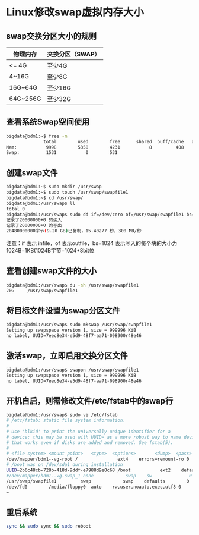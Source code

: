 # Linux修改swap虚拟内存大小

## swap交换分区大小的规则

物理内存 | 交换分区（SWAP）
------ | ------
<= 4G | 至少4G
4~16G | 至少8G
16G~64G | 至少16G
64G~256G | 至少32G

## 查看系统Swap空间使用

``` Bash
bigdata@bdm1:~$ free -m
              total        used        free      shared  buff/cache   available
Mem:           9998        5358        4231           8         408        4355
Swap:          1531           0        531
```

## 创建swap文件

``` Bash
bigdata@bdm1:~$ sudo mkdir /usr/swap
bigdata@bdm1:~$ sudo touch /usr/swap/swapfile1
bigdata@bdm1:~$ cd /usr/swap/
bigdata@bdm1:/usr/swap$ ll
total 0
bigdata@bdm1:/usr/swap$ sudo dd if=/dev/zero of=/usr/swap/swapfile1 bs=1024 count=20000000
记录了20000000+0 的读入
记录了20000000+0 的写出
20480000000字节(9.20 GB)已复制，15.40277 秒，300 MB/秒
```

注意：if 表示 infile，of 表示outfile，bs=1024 表示写入的每个块的大小为1024B=1KB(1024B字节=1024*8bit位

## 查看创建swap文件的大小

``` Bash
bigdata@bdm1:/usr/swap$ du -sh /usr/swap/swapfile1
20G     /usr/swap/swapfile1
```

## 将目标文件设置为swap分区文件

``` Bash
bigdata@bdm1:/usr/swap$ sudo mkswap /usr/swap/swapfile1
Setting up swapspace version 1, size = 999996 KiB
no label, UUID=7eec8e34-e5d9-48f7-aa71-098900r48e46
```

## 激活swap，立即启用交换分区文件

``` Bash
bigdata@bdm1:/usr/swap$ swapon /usr/swap/swapfile1
Setting up swapspace version 1, size = 999996 KiB
no label, UUID=7eec8e34-e5d9-48f7-aa71-098900r48e46
```

## 开机自启，则需修改文件/etc/fstab中的swap行

``` Bash
bigdata@bdm1:/usr/swap$ sudo vi /etc/fstab
# /etc/fstab: static file system information.
#
# Use 'blkid' to print the universally unique identifier for a
# device; this may be used with UUID= as a more robust way to name devices
# that works even if disks are added and removed. See fstab(5).
#
# <file system> <mount point>   <type>  <options>       <dump>  <pass>
/dev/mapper/bdm1--vg-root /               ext4    errors=remount-ro 0       1
# /boot was on /dev/sda1 during installation
UUID=2b6c48cb-728b-418d-9ddf-e7988d9e0c68 /boot           ext2    defaults        0       2
#/dev/mapper/bdm1--vg-swap_1 none            swap    sw              0       0
/usr/swap/swapfile1         swap            swap    defaults        0       0
/dev/fd0        /media/floppy0  auto    rw,user,noauto,exec,utf8 0       0
~
```

## 重启系统

``` Bash
sync && sudo sync && sudo reboot
```
